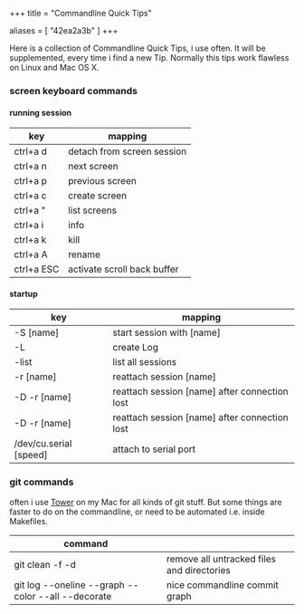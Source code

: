 +++
title = "Commandline Quick Tips"

aliases = [
  "42ea2a3b"
]
+++

Here is a collection of Commandline Quick Tips, i use often. It will be supplemented, every time i
find a new Tip. Normally this tips work flawless on Linux and Mac OS X.

### screen keyboard commands

#### running session

| key        | mapping |
|------------|---|
| ctrl+a d   | detach from screen session |
| ctrl+a n   | next screen |
| ctrl+a p   | previous screen |
| ctrl+a c   | create screen |
| ctrl+a "   | list screens |
| ctrl+a i   | info |
| ctrl+a k   | kill |
| ctrl+a A   | rename |
| ctrl+a ESC | activate scroll back buffer |

#### startup

| key                    | mapping |
|------------------------|---|
| -S [name]              | start session with [name] |
| -L                     | create Log |
| -list                  | list all sessions |
| -r [name]              | reattach session [name] |
| -D -r [name]           | reattach session [name] after connection lost |
| -D -r [name]           | reattach session [name] after connection lost |
| /dev/cu.serial [speed] | attach to serial port |

### git commands

often i use [Tower](https://www.git-tower.com/) on my Mac for all kinds of git stuff. But some
things are faster to do on the commandline, or need to be automated i.e. inside Makefiles.

| command                                            |   |
|----------------------------------------------------|---|
| git clean -f -d                                    | remove all untracked files and directories |
| git log --oneline --graph --color --all --decorate | nice commandline commit graph |
